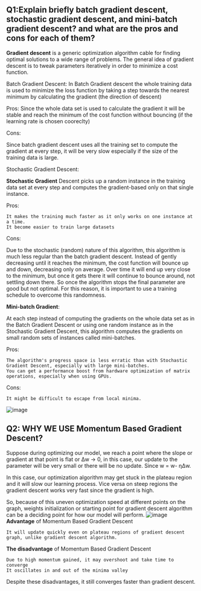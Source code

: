 ## Q1:Explain briefly batch gradient descent, stochastic gradient descent, and mini-batch gradient descent? and what are the pros and cons for each of them?

**Gradient descent** is a generic optimization algorithm cable for finding optimal solutions to a wide range of problems. The general idea of gradient descent is to tweak parameters iteratively in order to minimize a cost function.

Batch Gradient Descent: In Batch Gradient descent the whole training data is used to minimize the loss function by taking a step towards the nearest minimum by calculating the gradient (the direction of descent)

Pros: Since the whole data set is used to calculate the gradient it will be stable and reach the minimum of the cost function without bouncing (if the learning rate is chosen cooreclty)

Cons:

Since batch gradient descent uses all the training set to compute the gradient at every step, it will be very slow especially if the size of the training data is large.

Stochastic Gradient Descent:

**Stochastic Gradient** Descent picks up a random instance in the training data set at every step and computes the gradient-based only on that single instance.

Pros:

    It makes the training much faster as it only works on one instance at a time.
    It become easier to train large datasets

Cons:

Due to the stochastic (random) nature of this algorithm, this algorithm is much less regular than the batch gradient descent. Instead of gently decreasing until it reaches the minimum, the cost function will bounce up and down, decreasing only on average. Over time it will end up very close to the minimum, but once it gets there it will continue to bounce around, not settling down there. So once the algorithm stops the final parameter are good but not optimal. For this reason, it is important to use a training schedule to overcome this randomness.

**Mini-batch Gradient**:

At each step instead of computing the gradients on the whole data set as in the Batch Gradient Descent or using one random instance as in the Stochastic Gradient Descent, this algorithm computes the gradients on small random sets of instances called mini-batches.

Pros:

    The algorithm's progress space is less erratic than with Stochastic Gradient Descent, especially with large mini-batches.
    You can get a performance boost from hardware optimization of matrix operations, especially when using GPUs.

Cons:

    It might be difficult to escape from local minima.

![image](https://user-images.githubusercontent.com/84232181/211414414-b2949135-580b-40ea-8e55-f041371e15fb.png)

## Q2: WHY WE USE Momentum Based Gradient Descent?
Suppose during optimizing our model, we reach a point where the slope or gradient at that point is flat or Δw → 0, in this case, our update to the parameter will be very small or there will be no update. Since w = w- ηΔw.

In this case, our optimization algorithm may get stuck in the plateau region and it will slow our learning process. Vice versa on steep regions the gradient descent works very fast since the gradient is high.

So, because of this uneven optimization speed at different points on the graph, weights initialization or starting point for gradient descent algorithm can be a deciding point for how our model will perform.
![image](https://user-images.githubusercontent.com/84232181/211418589-6b729037-6da6-46dd-a878-21743f21bc6f.png)
**Advantage** of Momentum Based Gradient Descent

    It will update quickly even on plateau regions of gradient descent graph, unlike gradient descent algorithm.

**The disadvantage** of Momentum Based Gradient Descent

    Due to high momentum gained, it may overshoot and take time to converge
    It oscillates in and out of the minima valley

Despite these disadvantages, it still converges faster than gradient descent.

